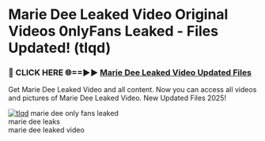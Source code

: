 # Marie Dee Leaked Video Original Videos 0nlyFans Leaked - Files Updated! (tlqd)

<h3>🔴 CLICK HERE 🌐==►► <a href="https://tinyurl.com/2wckxsce" rel="nofollow">Marie Dee Leaked Video Updated Files</a></h3>

Get Marie Dee Leaked Video and all content. Now you can access all videos and pictures of Marie Dee Leaked Video. New Updated Files 2025!

[![tlqd](https://i.imgur.com/AFduVYN.gif)](https://tinyurl.com/2wckxsce)
marie dee only fans leaked<br>
marie dee leaks<br>
marie dee leaked video